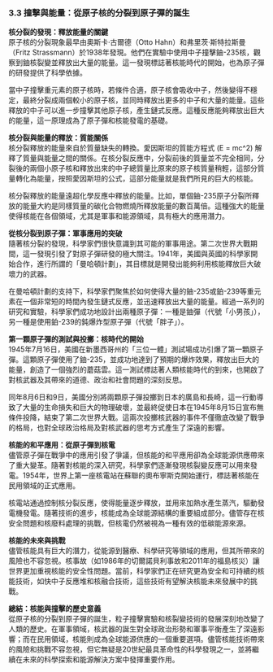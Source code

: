 ### 3.3 撞擊與能量：從原子核的分裂到原子彈的誕生

**核分裂的發現：釋放能量的關鍵**  
原子核的分裂現象最早由奧斯卡·古爾德（Otto Hahn）和弗里茨·斯特拉斯曼（Fritz Strassmann）於1938年發現。他們在實驗中使用中子撞擊鈾-235核，觀察到鈾核裂變並釋放出大量的能量。這一發現標誌著核能時代的開始，也為原子彈的研發提供了科學依據。

當中子撞擊重元素的原子核時，若條件合適，原子核會吸收中子，然後變得不穩定，最終分裂成兩個較小的原子核，並同時釋放出更多的中子和大量的能量。這些釋放的中子可以進一步撞擊其他原子核，產生鏈式反應。這種反應能夠釋放出巨大的能量，這一原理成為了原子彈和核能發電的基礎。

**核分裂與能量的釋放：質能關係**  
核分裂釋放的能量來自於質量缺失的轉換。愛因斯坦的質能方程式 \(E = mc^2\) 解釋了質量與能量之間的關係。在核分裂反應中，分裂前後的質量並不完全相同，分裂後的兩個小原子核和釋放出來的中子總質量比原來的原子核質量稍輕，這部分質量轉化為能量，按照愛因斯坦的公式，這部分能量就是我們所見的巨大的核能。

核分裂釋放的能量遠超化學反應中釋放的能量。比如，單個鈾-235原子分裂所釋放的能量大約是同樣質量的碳化合物燃燒所釋放能量的數百萬倍。這種強大的能量使得核能在各個領域，尤其是軍事和能源領域，具有極大的應用潛力。

**從核分裂到原子彈：軍事應用的突破**  
隨著核分裂的發現，科學家們很快意識到其可能的軍事用途。第二次世界大戰期間，這一發現引發了對原子彈研發的極大關注。1941年，美國與英國的科學家開始合作，進行所謂的「曼哈頓計劃」，其目標就是開發出能夠利用核能釋放巨大破壞力的武器。

在曼哈頓計劃的支持下，科學家們聚焦於如何使得大量的鈾-235或鉑-239等重元素在一個非常短的時間內發生鏈式反應，並迅速釋放出大量的能量。經過一系列的研究和實驗，科學家們成功地設計出兩種原子彈：一種是鈾彈（代號「小男孩」），另一種是使用鉑-239的鈍爆炸型原子彈（代號「胖子」）。

**第一顆原子彈的測試與投擲：核時代的開始**  
1945年7月16日，美國在新墨西哥州的「三位一體」測試場成功引爆了第一顆原子彈。這顆原子彈使用了鈾-235，並成功地達到了預期的爆炸效果，釋放出巨大的能量，創造了一個強烈的蘑菇雲。這一測試標誌著人類核能時代的到來，也開啟了對核武器及其帶來的道德、政治和社會問題的深刻反思。

同年8月6日和9日，美國分別將兩顆原子彈投擲到日本的廣島和長崎，這一行動導致了大量的生命損失和巨大的物理破壞，並最終促使日本在1945年8月15日宣布無條件投降，結束了第二次世界大戰。這兩次投擲核武器的事件不僅徹底改變了戰爭的格局，也對全球政治格局及對核武器的思考方式產生了深遠的影響。

**核能的和平應用：從原子彈到核電**  
儘管原子彈在戰爭中的應用引發了爭議，但核能的和平應用卻為全球能源供應帶來了重大變革。隨著對核能的深入研究，科學家們逐漸發現核裂變反應可以用來發電。1954年，世界上第一座核電站在蘇聯的奧布寧斯克開始運行，標誌著核能在民用領域的正式應用。

核電站通過控制核分裂反應，使得能量逐步釋放，並用來加熱水產生蒸汽，驅動發電機發電。隨著技術的進步，核能成為全球能源結構的重要組成部分。儘管存在核安全問題和核廢料處理的挑戰，但核電仍然被視為一種有效的低碳能源來源。

**核能的未來與挑戰**  
儘管核能具有巨大的潛力，從能源到醫療、科學研究等領域的應用，但其所帶來的風險也不容忽視。核事故（如1986年的切爾諾貝利事故和2011年的福島核災）讓世界更加重視核能的安全性問題。當前，科學家們正在研究更為安全和可持續的核能技術，如快中子反應堆和核融合技術，這些技術有望解決核能未來發展中的挑戰。

**總結：核能與撞擊的歷史意義**  
從原子核的分裂到原子彈的誕生，粒子撞擊實驗和核裂變技術的發展深刻地改變了人類的歷史。在軍事領域，核武器的誕生對全球政治形勢和軍事平衡產生了深遠影響；而在民用領域，核能則成為全球能源供應的一個重要選項。儘管核能技術帶來的風險和挑戰不容忽視，但它無疑是20世紀最具革命性的科學發現之一，並將繼續在未來的科學探索和能源解決方案中發揮重要作用。